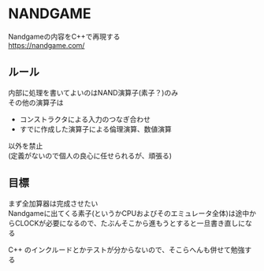 # NANDGAME

Nandgameの内容をC++で再現する  
https://nandgame.com/

## ルール
内部に処理を書いてよいのはNAND演算子(素子？)のみ  
その他の演算子は  
 - コンストラクタによる入力のつなぎ合わせ  
 - すでに作成した演算子による倫理演算、数値演算

以外を禁止  
(定義がないので個人の良心に任せられるが、頑張る)

## 目標
まず全加算器は完成させたい  
Nandgameに出てくる素子(というかCPUおよびそのエミュレータ全体)は途中からCLOCKが必要になるので、たぶんそこから進もうとすると一旦書き直しになる  

C++ のインクルードとかテストが分からないので、そこらへんも併せて勉強する
